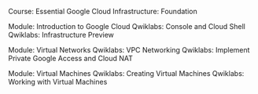 Course: Essential Google Cloud Infrastructure: Foundation

Module: Introduction to Google Cloud
Qwiklabs: Console and Cloud Shell
Qwiklabs: Infrastructure Preview

Module: Virtual Networks
Qwiklabs: VPC Networking
Qwiklabs: Implement Private Google Access and Cloud NAT

Module: Virtual Machines
Qwiklabs: Creating Virtual Machines
Qwiklabs: Working with Virtual Machines

